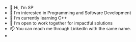 - 👋 Hi, I’m SP
- 👀 I’m interested in Programming and Software Development
- 🌱 I’m currently learning C++
- 💞️ I’m open to work together for impactful solutions
- 📫 You can reach me through LinkedIn with the same name.
- 

<!---
invinciblesp03/invinciblesp03 is a ✨ special ✨ repository because its `README.md` (this file) appears on your GitHub profile.
You can click the Preview link to take a look at your changes.
--->
